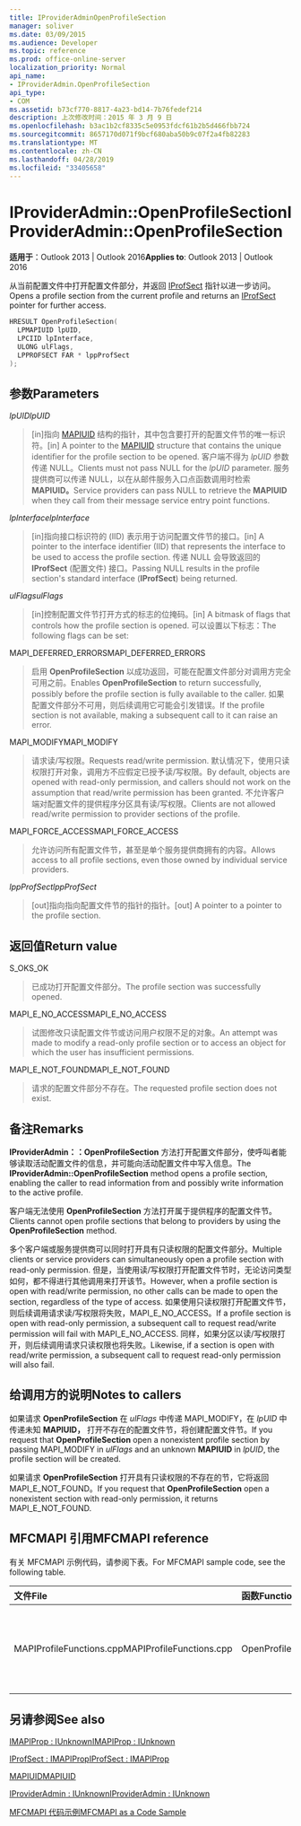 ```yaml
---
title: IProviderAdminOpenProfileSection
manager: soliver
ms.date: 03/09/2015
ms.audience: Developer
ms.topic: reference
ms.prod: office-online-server
localization_priority: Normal
api_name:
- IProviderAdmin.OpenProfileSection
api_type:
- COM
ms.assetid: b73cf770-8817-4a23-bd14-7b76fedef214
description: 上次修改时间：2015 年 3 月 9 日
ms.openlocfilehash: b3ac1b2cf8335c5e0953fdcf61b2b5d466fbb724
ms.sourcegitcommit: 8657170d071f9bcf680aba50b9c07f2a4fb82283
ms.translationtype: MT
ms.contentlocale: zh-CN
ms.lasthandoff: 04/28/2019
ms.locfileid: "33405658"
---
```

# <a name="iprovideradminopenprofilesection"></a><span data-ttu-id="d64e0-103">IProviderAdmin::OpenProfileSection</span><span class="sxs-lookup"><span data-stu-id="d64e0-103">IProviderAdmin::OpenProfileSection</span></span>

  
  
<span data-ttu-id="d64e0-104">**适用于**：Outlook 2013 | Outlook 2016</span><span class="sxs-lookup"><span data-stu-id="d64e0-104">**Applies to**: Outlook 2013 | Outlook 2016</span></span> 
  
<span data-ttu-id="d64e0-105">从当前配置文件中打开配置文件部分，并返回 [IProfSect](iprofsectimapiprop.md) 指针以进一步访问。</span><span class="sxs-lookup"><span data-stu-id="d64e0-105">Opens a profile section from the current profile and returns an [IProfSect](iprofsectimapiprop.md) pointer for further access.</span></span> 
  
```cpp
HRESULT OpenProfileSection(
  LPMAPIUID lpUID,
  LPCIID lpInterface,
  ULONG ulFlags,
  LPPROFSECT FAR * lppProfSect
);
```

## <a name="parameters"></a><span data-ttu-id="d64e0-106">参数</span><span class="sxs-lookup"><span data-stu-id="d64e0-106">Parameters</span></span>

 <span data-ttu-id="d64e0-107">_lpUID_</span><span class="sxs-lookup"><span data-stu-id="d64e0-107">_lpUID_</span></span>
  
> <span data-ttu-id="d64e0-108">[in]指向 [MAPIUID](mapiuid.md) 结构的指针，其中包含要打开的配置文件节的唯一标识符。</span><span class="sxs-lookup"><span data-stu-id="d64e0-108">[in] A pointer to the [MAPIUID](mapiuid.md) structure that contains the unique identifier for the profile section to be opened.</span></span> <span data-ttu-id="d64e0-109">客户端不得为  _lpUID_ 参数传递 NULL。</span><span class="sxs-lookup"><span data-stu-id="d64e0-109">Clients must not pass NULL for the  _lpUID_ parameter.</span></span> <span data-ttu-id="d64e0-110">服务提供商可以传递 NULL，以在从邮件服务入口点函数调用时检索 **MAPIUID。**</span><span class="sxs-lookup"><span data-stu-id="d64e0-110">Service providers can pass NULL to retrieve the **MAPIUID** when they call from their message service entry point functions.</span></span> 
    
 <span data-ttu-id="d64e0-111">_lpInterface_</span><span class="sxs-lookup"><span data-stu-id="d64e0-111">_lpInterface_</span></span>
  
> <span data-ttu-id="d64e0-112">[in]指向接口标识符的 (IID) 表示用于访问配置文件节的接口。</span><span class="sxs-lookup"><span data-stu-id="d64e0-112">[in] A pointer to the interface identifier (IID) that represents the interface to be used to access the profile section.</span></span> <span data-ttu-id="d64e0-113">传递 NULL 会导致返回的 **IProfSect** (配置文件) 接口。</span><span class="sxs-lookup"><span data-stu-id="d64e0-113">Passing NULL results in the profile section's standard interface (**IProfSect**) being returned.</span></span> 
    
 <span data-ttu-id="d64e0-114">_ulFlags_</span><span class="sxs-lookup"><span data-stu-id="d64e0-114">_ulFlags_</span></span>
  
> <span data-ttu-id="d64e0-115">[in]控制配置文件节打开方式的标志的位掩码。</span><span class="sxs-lookup"><span data-stu-id="d64e0-115">[in] A bitmask of flags that controls how the profile section is opened.</span></span> <span data-ttu-id="d64e0-116">可以设置以下标志：</span><span class="sxs-lookup"><span data-stu-id="d64e0-116">The following flags can be set:</span></span>
    
<span data-ttu-id="d64e0-117">MAPI_DEFERRED_ERRORS</span><span class="sxs-lookup"><span data-stu-id="d64e0-117">MAPI_DEFERRED_ERRORS</span></span> 
  
> <span data-ttu-id="d64e0-118">启用 **OpenProfileSection** 以成功返回，可能在配置文件部分对调用方完全可用之前。</span><span class="sxs-lookup"><span data-stu-id="d64e0-118">Enables **OpenProfileSection** to return successfully, possibly before the profile section is fully available to the caller.</span></span> <span data-ttu-id="d64e0-119">如果配置文件部分不可用，则后续调用它可能会引发错误。</span><span class="sxs-lookup"><span data-stu-id="d64e0-119">If the profile section is not available, making a subsequent call to it can raise an error.</span></span> 
    
<span data-ttu-id="d64e0-120">MAPI_MODIFY</span><span class="sxs-lookup"><span data-stu-id="d64e0-120">MAPI_MODIFY</span></span> 
  
> <span data-ttu-id="d64e0-121">请求读/写权限。</span><span class="sxs-lookup"><span data-stu-id="d64e0-121">Requests read/write permission.</span></span> <span data-ttu-id="d64e0-122">默认情况下，使用只读权限打开对象，调用方不应假定已授予读/写权限。</span><span class="sxs-lookup"><span data-stu-id="d64e0-122">By default, objects are opened with read-only permission, and callers should not work on the assumption that read/write permission has been granted.</span></span> <span data-ttu-id="d64e0-123">不允许客户端对配置文件的提供程序分区具有读/写权限。</span><span class="sxs-lookup"><span data-stu-id="d64e0-123">Clients are not allowed read/write permission to provider sections of the profile.</span></span>
    
<span data-ttu-id="d64e0-124">MAPI_FORCE_ACCESS</span><span class="sxs-lookup"><span data-stu-id="d64e0-124">MAPI_FORCE_ACCESS</span></span>
  
> <span data-ttu-id="d64e0-125">允许访问所有配置文件节，甚至是单个服务提供商拥有的内容。</span><span class="sxs-lookup"><span data-stu-id="d64e0-125">Allows access to all profile sections, even those owned by individual service providers.</span></span>
    
 <span data-ttu-id="d64e0-126">_lppProfSect_</span><span class="sxs-lookup"><span data-stu-id="d64e0-126">_lppProfSect_</span></span>
  
> <span data-ttu-id="d64e0-127">[out]指向指向配置文件节的指针的指针。</span><span class="sxs-lookup"><span data-stu-id="d64e0-127">[out] A pointer to a pointer to the profile section.</span></span>
    
## <a name="return-value"></a><span data-ttu-id="d64e0-128">返回值</span><span class="sxs-lookup"><span data-stu-id="d64e0-128">Return value</span></span>

<span data-ttu-id="d64e0-129">S_OK</span><span class="sxs-lookup"><span data-stu-id="d64e0-129">S_OK</span></span> 
  
> <span data-ttu-id="d64e0-130">已成功打开配置文件部分。</span><span class="sxs-lookup"><span data-stu-id="d64e0-130">The profile section was successfully opened.</span></span>
    
<span data-ttu-id="d64e0-131">MAPI_E_NO_ACCESS</span><span class="sxs-lookup"><span data-stu-id="d64e0-131">MAPI_E_NO_ACCESS</span></span> 
  
> <span data-ttu-id="d64e0-132">试图修改只读配置文件节或访问用户权限不足的对象。</span><span class="sxs-lookup"><span data-stu-id="d64e0-132">An attempt was made to modify a read-only profile section or to access an object for which the user has insufficient permissions.</span></span>
    
<span data-ttu-id="d64e0-133">MAPI_E_NOT_FOUND</span><span class="sxs-lookup"><span data-stu-id="d64e0-133">MAPI_E_NOT_FOUND</span></span> 
  
> <span data-ttu-id="d64e0-134">请求的配置文件部分不存在。</span><span class="sxs-lookup"><span data-stu-id="d64e0-134">The requested profile section does not exist.</span></span>
    
## <a name="remarks"></a><span data-ttu-id="d64e0-135">备注</span><span class="sxs-lookup"><span data-stu-id="d64e0-135">Remarks</span></span>

<span data-ttu-id="d64e0-136">**IProviderAdmin：：OpenProfileSection** 方法打开配置文件部分，使呼叫者能够读取活动配置文件的信息，并可能向活动配置文件中写入信息。</span><span class="sxs-lookup"><span data-stu-id="d64e0-136">The **IProviderAdmin::OpenProfileSection** method opens a profile section, enabling the caller to read information from and possibly write information to the active profile.</span></span> 
  
<span data-ttu-id="d64e0-137">客户端无法使用 **OpenProfileSection** 方法打开属于提供程序的配置文件节。</span><span class="sxs-lookup"><span data-stu-id="d64e0-137">Clients cannot open profile sections that belong to providers by using the **OpenProfileSection** method.</span></span> 
  
<span data-ttu-id="d64e0-138">多个客户端或服务提供商可以同时打开具有只读权限的配置文件部分。</span><span class="sxs-lookup"><span data-stu-id="d64e0-138">Multiple clients or service providers can simultaneously open a profile section with read-only permission.</span></span> <span data-ttu-id="d64e0-139">但是，当使用读/写权限打开配置文件节时，无论访问类型如何，都不得进行其他调用来打开该节。</span><span class="sxs-lookup"><span data-stu-id="d64e0-139">However, when a profile section is open with read/write permission, no other calls can be made to open the section, regardless of the type of access.</span></span> <span data-ttu-id="d64e0-140">如果使用只读权限打开配置文件节，则后续调用请求读/写权限将失败，MAPI_E_NO_ACCESS。</span><span class="sxs-lookup"><span data-stu-id="d64e0-140">If a profile section is open with read-only permission, a subsequent call to request read/write permission will fail with MAPI_E_NO_ACCESS.</span></span> <span data-ttu-id="d64e0-141">同样，如果分区以读/写权限打开，则后续调用请求只读权限也将失败。</span><span class="sxs-lookup"><span data-stu-id="d64e0-141">Likewise, if a section is open with read/write permission, a subsequent call to request read-only permission will also fail.</span></span> 
  
## <a name="notes-to-callers"></a><span data-ttu-id="d64e0-142">给调用方的说明</span><span class="sxs-lookup"><span data-stu-id="d64e0-142">Notes to callers</span></span>

<span data-ttu-id="d64e0-143">如果请求 **OpenProfileSection** 在 _ulFlags_ 中传递 MAPI_MODIFY，在 _lpUID_ 中传递未知 **MAPIUID，** 打开不存在的配置文件节，将创建配置文件节。</span><span class="sxs-lookup"><span data-stu-id="d64e0-143">If you request that **OpenProfileSection** open a nonexistent profile section by passing MAPI_MODIFY in  _ulFlags_ and an unknown **MAPIUID** in  _lpUID_, the profile section will be created.</span></span> 
  
<span data-ttu-id="d64e0-144">如果请求 **OpenProfileSection** 打开具有只读权限的不存在的节，它将返回MAPI_E_NOT_FOUND。</span><span class="sxs-lookup"><span data-stu-id="d64e0-144">If you request that **OpenProfileSection** open a nonexistent section with read-only permission, it returns MAPI_E_NOT_FOUND.</span></span> 
  
## <a name="mfcmapi-reference"></a><span data-ttu-id="d64e0-145">MFCMAPI 引用</span><span class="sxs-lookup"><span data-stu-id="d64e0-145">MFCMAPI reference</span></span>

<span data-ttu-id="d64e0-146">有关 MFCMAPI 示例代码，请参阅下表。</span><span class="sxs-lookup"><span data-stu-id="d64e0-146">For MFCMAPI sample code, see the following table.</span></span>
  
|<span data-ttu-id="d64e0-147">**文件**</span><span class="sxs-lookup"><span data-stu-id="d64e0-147">**File**</span></span>|<span data-ttu-id="d64e0-148">**函数**</span><span class="sxs-lookup"><span data-stu-id="d64e0-148">**Function**</span></span>|<span data-ttu-id="d64e0-149">**备注**</span><span class="sxs-lookup"><span data-stu-id="d64e0-149">**Comment**</span></span>|
|:-----|:-----|:-----|
|<span data-ttu-id="d64e0-150">MAPIProfileFunctions.cpp</span><span class="sxs-lookup"><span data-stu-id="d64e0-150">MAPIProfileFunctions.cpp</span></span>  <br/> |<span data-ttu-id="d64e0-151">OpenProfileSection</span><span class="sxs-lookup"><span data-stu-id="d64e0-151">OpenProfileSection</span></span>  <br/> |<span data-ttu-id="d64e0-152">MFCMAPI 使用 **IProviderAdmin：：OpenProfileSection** 方法从当前配置文件打开配置文件节。</span><span class="sxs-lookup"><span data-stu-id="d64e0-152">MFCMAPI uses the **IProviderAdmin::OpenProfileSection** method to open a profile section from the current profile.</span></span>  <br/> |
   
## <a name="see-also"></a><span data-ttu-id="d64e0-153">另请参阅</span><span class="sxs-lookup"><span data-stu-id="d64e0-153">See also</span></span>



[<span data-ttu-id="d64e0-154">IMAPIProp : IUnknown</span><span class="sxs-lookup"><span data-stu-id="d64e0-154">IMAPIProp : IUnknown</span></span>](imapipropiunknown.md)
  
[<span data-ttu-id="d64e0-155">IProfSect : IMAPIProp</span><span class="sxs-lookup"><span data-stu-id="d64e0-155">IProfSect : IMAPIProp</span></span>](iprofsectimapiprop.md)
  
[<span data-ttu-id="d64e0-156">MAPIUID</span><span class="sxs-lookup"><span data-stu-id="d64e0-156">MAPIUID</span></span>](mapiuid.md)
  
[<span data-ttu-id="d64e0-157">IProviderAdmin : IUnknown</span><span class="sxs-lookup"><span data-stu-id="d64e0-157">IProviderAdmin : IUnknown</span></span>](iprovideradminiunknown.md)


[<span data-ttu-id="d64e0-158">MFCMAPI 代码示例</span><span class="sxs-lookup"><span data-stu-id="d64e0-158">MFCMAPI as a Code Sample</span></span>](mfcmapi-as-a-code-sample.md)

